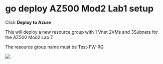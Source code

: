 # go deploy AZ500 Mod2 Lab1 setup

Click **Deploy to Azure**
 
 
 This will deploy a new resource group with 1 Vnet 2VMs and 3Subnets for the AZ500 Mod2 Lab 7.

The resource group name must be Test-FW-RG
 
<a href="https://portal.azure.com/#create/Microsoft.Template/uri/https%3A%2F%2Fraw.githubusercontent.com%2FGoDeploy%2FAZ500%2Fmaster%2FAZ500%20Mod2%20Lab7%2Ftemplate.json
" target="_blank">
    <img src="http://azuredeploy.net/deploybutton.png"/>
</a>
